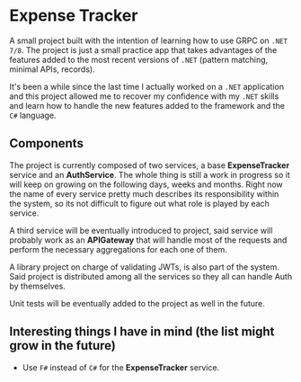 # Expense Tracker
A small project built with the intention of learning how to use GRPC on `.NET 7/8`. The project is just a small practice app
that takes advantages of the features added to the most recent versions of `.NET` (pattern matching, minimal APIs, records).

It's been a while since the last time I actually worked on a `.NET` application and this project allowed me to recover my
confidence with my `.NET` skills and learn how to handle the new features added to the framework and the `C#` language.

## Components
The project is currently composed of two services, a base **ExpenseTracker** service and an **AuthService**. The whole thing is still a work in progress so it will keep on growing on the following days, weeks and months. Right now the name of every service pretty much describes its responsibility within the system, so its not difficult to figure out what role is played by each service.

A third service will be eventually introduced to project, said service will probably work as an **APIGateway** that will handle most of the requests and perform the necessary aggregations for each one of them.

A library project on charge of validating JWTs, is also part of the system. Said project is distributed among all the services so they all can handle Auth by themselves.

Unit tests will be eventually added to the project as well in the future.

## Interesting things I have in mind (the list might grow in the future)
* Use `F#` instead of `C#` for the **ExpenseTracker** service.